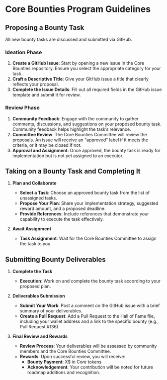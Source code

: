 # Core Bounties Program Guidelines

## Proposing a Bounty Task

All new bounty tasks are discussed and submitted via GitHub.

### Ideation Phase

1. **Create a GitHub Issue**: Start by opening a new issue in the Core Bounties repository. Ensure you select the appropriate category for your task.
2. **Craft a Descriptive Title**: Give your GitHub issue a title that clearly reflects your proposal.
3. **Complete the Issue Details**: Fill out all required fields in the GitHub issue template and submit it for review.

### Review Phase

1. **Community Feedback**: Engage with the community to gather comments, discussions, and suggestions on your proposed bounty task. Community feedback helps highlight the task’s relevance.
2. **Committee Review**: The Core Bounties Committee will review the proposals. An issue will receive an "approved" label if it meets the criteria, or it may be closed if not.
3. **Approval and Assignment**: Once approved, the bounty task is ready for implementation but is not yet assigned to an executor.

## Taking on a Bounty Task and Completing It

1. **Plan and Collaborate**
   - **Select a Task**: Choose an approved bounty task from the list of unassigned tasks.
   - **Propose Your Plan**: Share your implementation strategy, suggested reward amount, and a proposed deadline.
   - **Provide References**: Include references that demonstrate your capability to execute the task effectively.

2. **Await Assignment**
   - **Task Assignment**: Wait for the Core Bounties Committee to assign the task to you.

## Submitting Bounty Deliverables

1. **Complete the Task**
   - **Execution**: Work on and complete the bounty task according to your proposed plan.

2. **Deliverables Submission**
   - **Submit Your Work**: Post a comment on the GitHub issue with a brief summary of your deliverables.
   - **Create a Pull Request**: Add a Pull Request to the Hall of Fame file, including your wallet address and a link to the specific bounty (e.g., Pull Request #136).

3. **Final Review and Rewards**
   - **Review Process**: Your deliverables will be assessed by community members and the Core Bounties Committee.
   - **Rewards**: Upon successful review, you will receive:
     - **Bounty Payment**: X$ in Core tokens
     - **Acknowledgement**: Your contribution will be noted for future roadmap additions and recognition.
